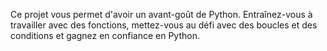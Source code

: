 Ce projet vous permet d'avoir un avant-goût de Python. Entraînez-vous à travailler avec des fonctions, mettez-vous au défi avec des boucles et des conditions et gagnez en confiance en Python.
